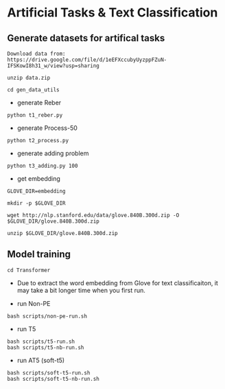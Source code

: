 # Artificial Tasks & Text Classification

## Generate datasets for artifical tasks


```
Download data from: https://drive.google.com/file/d/1eEFXccubyUyzppFZuN-IFSKowI8h31_w/view?usp=sharing

unzip data.zip

cd gen_data_utils
```

- generate Reber

```
python t1_reber.py
```

- generate Process-50

```
python t2_process.py
```

- generate adding problem

```
python t3_adding.py 100
```


- get embedding

```
GLOVE_DIR=embedding

mkdir -p $GLOVE_DIR

wget http://nlp.stanford.edu/data/glove.840B.300d.zip -O $GLOVE_DIR/glove.840B.300d.zip

unzip $GLOVE_DIR/glove.840B.300d.zip
```

## Model training

```
cd Transformer
```

- Due to extract the word embedding from Glove for text classificaiton, it may take a bit longer time when you first run.

- run Non-PE 

```
bash scripts/non-pe-run.sh
```

- run T5

```
bash scripts/t5-run.sh
bash scripts/t5-nb-run.sh
```

- run AT5 (soft-t5)

```
bash scripts/soft-t5-run.sh
bash scripts/soft-t5-nb-run.sh
```

